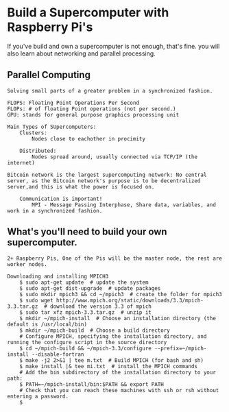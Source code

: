 Build a Supercomputer with Raspberry Pi's
=========================================

If you've build and own a supercomputer is not enough, that's fine. you will also learn about networking and parallel processing.

Parallel Computing
------------------
```
Solving small parts of a greater problem in a synchronized fashion. 

FLOPS: Floating Point Operations Per Second
FLOPs: # of floating Point operations (not per second.)
GPU: stands for general purpose graphics processing unit 

Main Types of SUpercomputers:
    Clusters:
        Nodes close to eachother in procimity 

    Distributed:
        Nodes spread around, usually connected via TCP/IP (the internet)

Bitcoin network is the largest supercomputing network: No central server, as the Bitcoin network's purpose is to be decentralized server,and this is what the power is focused on.
    
    Communication is important!
        MPI - Message Passing Interphase, Share data, variables, and work in a synchronized fashion.
```

What's you'll need to build your own supercomputer.
---------------------------------------------------
```
2+ Raspberry Pis, One of the Pis will be the master node, the rest are worker nodes.

Downloading and installing MPICH3 
    $ sudo apt-get update  # update the system 
    $ sudo apt-get dist-upgrade  # update packages 
    $ sudo mkdir mpich3 && cd ~/mpich3  # create the folder for mpich3 
    $ sudo wget http://www.mpich.org/static/downloads/3.3/mpich-3.3.tar.gz  # download the version 3.3 of mpich 
    $ sudo tar xfz mpich-3.3.tar.gz  # unzip it  
    $ mkdir ~/mpich-install  # Choose an installation directory (the default is /usr/local/bin)
    $ mkdir ~/mpich-build  # Choose a build directory 
    # Configure MPICH, specifying the installation directory, and running the configure script in the source directory
    $ cd ~/mpich-build && ~/mpich-3.3/configure --prefix=~/mpich-install --disable-fortran 
    $ make -j2 2>&1 | tee m.txt  # Build MPICH (for bash and sh)
    $ make install |& tee mi.txt  # install the MPICH commands 
    # Add the bin subdirectory of the installation directory to your path:
    $ PATH=~/mpich-install/bin:$PATH && export PATH 
    # Check that you can reach these machines with ssh or rsh without entering a password.
    $ 
    
    
```
